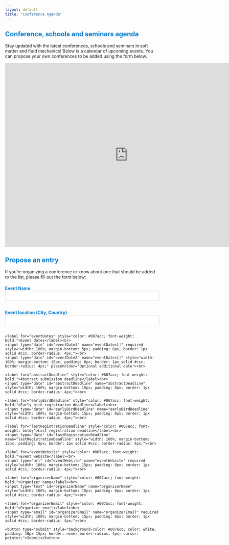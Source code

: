 ```yaml
---
layout: default
title: "Conference Agenda"
---
```


<h2 style="color: #007acc;">Conference, schools and seminars agenda</h2>

Stay updated with the latest conferences, schools and seminars in soft matter and fluid mechanics! Below is a calendar of upcoming events. You can propose your own conferences to be added using the form below.
<iframe
  src="https://calendar.google.com/calendar/embed?src=YOUR_CALENDAR_ID&ctz=Europe%2FParis&hl=en&mode=YEAR"
  style="border: 0"
  width="800"
  height="600"
  frameborder="0"
  scrolling="no">
</iframe>
  

<h2 style="color: #007acc;">Propose an entry</h2>
<p>If you’re organizing a conference or know about one that should be added to the list, please fill out the form below:</p>

<form action="https://formspree.io/f/manqogqk" method="POST" style="margin-top: 20px;">
    <label for="eventName" style="color: #007acc; font-weight: bold;">Event Name</label><br>
    <input type="text" id="eventName" name="eventName" required style="width: 100%; margin-bottom: 15px; padding: 8px; border: 1px solid #ccc; border-radius: 4px;"><br>
 
  <label for="eventLocation" style="color: #007acc; font-weight: bold;">Event location (City, Country)</label><br>
    <input type="text" id="eventLocation" name="eventLocation" required style="width: 100%; margin-bottom: 15px; padding: 8px; border: 1px solid #ccc; border-radius: 4px;"><br>

    <label for="eventDates" style="color: #007acc; font-weight: bold;">Event dates</label><br>
    <input type="date" id="eventDate1" name="eventDates[]" required style="width: 100%; margin-bottom: 5px; padding: 8px; border: 1px solid #ccc; border-radius: 4px;"><br>
    <input type="date" id="eventDate2" name="eventDates[]" style="width: 100%; margin-bottom: 15px; padding: 8px; border: 1px solid #ccc; border-radius: 4px;" placeholder="Optional additional date"><br>

    <label for="abstractDeadline" style="color: #007acc; font-weight: bold;">Abstract submission deadline</label><br>
    <input type="date" id="abstractDeadline" name="abstractDeadline" style="width: 100%; margin-bottom: 15px; padding: 8px; border: 1px solid #ccc; border-radius: 4px;"><br>

    <label for="earlyBirdDeadline" style="color: #007acc; font-weight: bold;">Early bird registration deadline</label><br>
    <input type="date" id="earlyBirdDeadline" name="earlyBirdDeadline" style="width: 100%; margin-bottom: 15px; padding: 8px; border: 1px solid #ccc; border-radius: 4px;"><br>

    <label for="lastRegistrationDeadline" style="color: #007acc; font-weight: bold;">Last registration deadline</label><br>
    <input type="date" id="lastRegistrationDeadline" name="lastRegistrationDeadline" style="width: 100%; margin-bottom: 15px; padding: 8px; border: 1px solid #ccc; border-radius: 4px;"><br>

    <label for="eventWebsite" style="color: #007acc; font-weight: bold;">Event website</label><br>
    <input type="url" id="eventWebsite" name="eventWebsite" required style="width: 100%; margin-bottom: 15px; padding: 8px; border: 1px solid #ccc; border-radius: 4px;"><br>

    <label for="organizerName" style="color: #007acc; font-weight: bold;">Organizer name</label><br>
    <input type="text" id="organizerName" name="organizerName" style="width: 100%; margin-bottom: 15px; padding: 8px; border: 1px solid #ccc; border-radius: 4px;"><br>

    <label for="organizerEmail" style="color: #007acc; font-weight: bold;">Organizer email</label><br>
    <input type="email" id="organizerEmail" name="organizerEmail" required style="width: 100%; margin-bottom: 15px; padding: 8px; border: 1px solid #ccc; border-radius: 4px;"><br>

    <button type="submit" style="background-color: #007acc; color: white; padding: 10px 15px; border: none; border-radius: 4px; cursor: pointer;">Submit</button>
</form>
